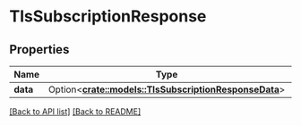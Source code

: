 # TlsSubscriptionResponse

## Properties

Name | Type | Description | Notes
------------ | ------------- | ------------- | -------------
**data** | Option<[**crate::models::TlsSubscriptionResponseData**](TlsSubscriptionResponseData.md)> |  | 

[[Back to API list]](../README.md#documentation-for-api-endpoints) [[Back to README]](../README.md)


